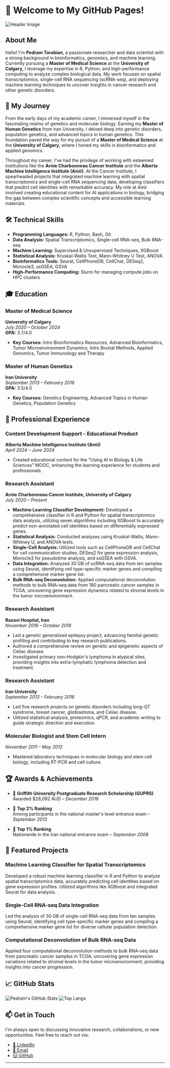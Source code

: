 # 👋 Welcome to My GitHub Pages!

![Header Image](https://your-image-url.com/header-image.jpg)

## About Me

Hello! I'm **Pedram Torabian**, a passionate researcher and data scientist with a strong background in bioinformatics, genomics, and machine learning. Currently pursuing a **Master of Medical Science** at the **University of Calgary**, I leverage my expertise in R, Python, and high-performance computing to analyze complex biological data. My work focuses on spatial transcriptomics, single-cell RNA sequencing (scRNA-seq), and deploying machine learning techniques to uncover insights in cancer research and other genetic disorders.

## 🌱 My Journey

From the early days of my academic career, I immersed myself in the fascinating realms of genetics and molecular biology. Earning my **Master of Human Genetics** from Iran University, I delved deep into genetic disorders, population genetics, and advanced topics in human genetics. This foundation paved the way for my pursuit of a **Master of Medical Science** at the **University of Calgary**, where I honed my skills in bioinformatics and applied genomics.

Throughout my career, I've had the privilege of working with esteemed institutions like the **Arnie Charbonneau Cancer Institute** and the **Alberta Machine Intelligence Institute (Amii)**. At the Cancer Institute, I spearheaded projects that integrated machine learning with spatial transcriptomics and single-cell RNA sequencing data, developing classifiers that predict cell identities with remarkable accuracy. My role at Amii involved creating educational content for AI applications in biology, bridging the gap between complex scientific concepts and accessible learning materials.

## 🛠️ Technical Skills

- **Programming Languages:** R, Python, Bash, Git
- **Data Analysis:** Spatial Transcriptomics, Single-cell RNA-seq, Bulk RNA-seq
- **Machine Learning:** Supervised & Unsupervised Techniques, XGBoost
- **Statistical Analysis:** Kruskal-Wallis Test, Mann-Whitney U Test, ANOVA
- **Bioinformatics Tools:** Seurat, CellPhoneDB, CellChat, DESeq2, Monocle3, ssGSEA, GSVA
- **High-Performance Computing:** Slurm for managing compute jobs on HPC clusters

## 🎓 Education

### Master of Medical Science
**University of Calgary**  
*July 2020 – October 2024*  
**GPA:** 3.7/4.0

- **Key Courses:** Intro Bioinformatics Resources, Advanced Bioinformatics, Tumor Microenvironment Dynamics, Intro Biostat Methods, Applied Genomics, Tumor Immunology and Therapy

### Master of Human Genetics
**Iran University**  
*September 2013 – February 2016*  
**GPA:** 3.5/4.0

- **Key Courses:** Genetics Engineering, Advanced Topics in Human Genetics, Population Genetics

## 💼 Professional Experience

### **Content Development Support - Educational Product**
**Alberta Machine Intelligence Institute (Amii)**  
*April 2024 – June 2024*

- Created educational content for the "Using AI in Biology & Life Sciences" MOOC, enhancing the learning experience for students and professionals.

### **Research Assistant**
**Arnie Charbonneau Cancer Institute, University of Calgary**  
*July 2020 – Present*

- **Machine Learning Classifier Development:** Developed a comprehensive classifier in R and Python for spatial transcriptomics data analysis, utilizing seven algorithms including XGBoost to accurately predict non-annotated cell identities based on differentially expressed genes.
- **Statistical Analysis:** Conducted analyses using Kruskal-Wallis, Mann-Whitney U, and ANOVA tests.
- **Single-Cell Analysis:** Utilized tools such as CellPhoneDB and CellChat for cell communication studies, DESeq2 for gene expression analysis, Monocle3 for pseudotime analysis, and ssGSEA with GSVA.
- **Data Integration:** Analyzed 30 GB of scRNA-seq data from ten samples using Seurat, identifying cell type-specific marker genes and compiling a comprehensive marker gene list.
- **Bulk RNA-seq Deconvolution:** Applied computational deconvolution methods to bulk RNA-seq data from 180 pancreatic cancer samples in TCGA, uncovering gene expression dynamics related to stromal levels in the tumor microenvironment.

### **Research Assistant**
**Razavi Hospital, Iran**  
*November 2016 – October 2019*

- Led a genetic generalized epilepsy project, advancing familial genetic profiling and contributing to key research publications.
- Authored a comprehensive review on genetic and epigenetic aspects of Celiac disease.
- Investigated primary non-Hodgkin's lymphoma in atypical sites, providing insights into extra-lymphatic lymphoma detection and treatment.

### **Research Assistant**
**Iran University**  
*September 2013 – February 2016*

- Led five research projects on genetic disorders including long-QT syndrome, breast cancer, glioblastoma, and Celiac disease.
- Utilized statistical analysis, proteomics, qPCR, and academic writing to guide strategic direction and execution.

### **Molecular Biologist and Stem Cell Intern**
*November 2011 – May 2012*

- Mastered laboratory techniques in molecular biology and stem cell biology, including RT-PCR and cell culture.

## 🏆 Awards & Achievements

- 🏅 **Griffith University Postgraduate Research Scholarship (GUPRS)**  
  Awarded $28,092 AUD – *December 2019*
  
- 🥇 **Top 2% Ranking**  
  Among participants in the national master's level entrance exam – *September 2013*
  
- 🥇 **Top 1% Ranking**  
  Nationwide in the Iran national entrance exam – *September 2008*

## 📂 Featured Projects

### **Machine Learning Classifier for Spatial Transcriptomics**
Developed a robust machine learning classifier in R and Python to analyze spatial transcriptomics data, accurately predicting cell identities based on gene expression profiles. Utilized algorithms like XGBoost and integrated Seurat for data analysis.

### **Single-Cell RNA-seq Data Integration**
Led the analysis of 30 GB of single-cell RNA-seq data from ten samples using Seurat, identifying cell type-specific marker genes and compiling a comprehensive marker gene list for diverse cellular population detection.

### **Computational Deconvolution of Bulk RNA-seq Data**
Applied four computational deconvolution methods to bulk RNA-seq data from pancreatic cancer samples in TCGA, uncovering gene expression variations related to stromal levels in the tumor microenvironment, providing insights into cancer progression.

## 📈 GitHub Stats

![Pedram's GitHub Stats](https://github-readme-stats.vercel.app/api?username=Pedramto89&show_icons=true&theme=radical)
![Top Langs](https://github-readme-stats.vercel.app/api/top-langs/?username=Pedramto89&layout=compact&theme=radical)

## 📫 Get in Touch

I'm always open to discussing innovative research, collaborations, or new opportunities. Feel free to reach out via:

- [🔗 LinkedIn](https://www.linkedin.com/in/pedram-torabian)
- [📧 Email](mailto:pedram.torabian@ucalgary.ca)
- [🐱 GitHub](https://github.com/Pedramto89)

---
